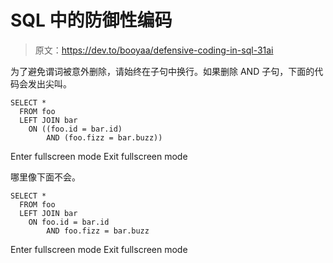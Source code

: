 # SQL 中的防御性编码

> 原文：<https://dev.to/booyaa/defensive-coding-in-sql-31ai>

为了避免谓词被意外删除，请始终在子句中换行。如果删除 AND 子句，下面的代码会发出尖叫。

```
SELECT *
  FROM foo
  LEFT JOIN bar
    ON ((foo.id = bar.id)
        AND (foo.fizz = bar.buzz)) 
```

Enter fullscreen mode Exit fullscreen mode

哪里像下面不会。

```
SELECT *
  FROM foo
  LEFT JOIN bar
    ON foo.id = bar.id
        AND foo.fizz = bar.buzz 
```

Enter fullscreen mode Exit fullscreen mode